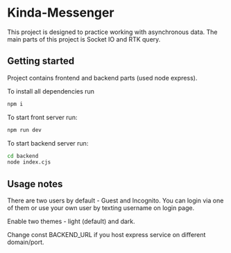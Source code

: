 # Kinda-Messenger

This project is designed to practice working with asynchronous data. The main parts of this project is Socket IO and RTK query.

## Getting started

Project contains frontend and backend parts (used node express).

To install all dependencies run
```cmd
npm i
```

To start front server run:

```cmd
npm run dev
```

To start backend server run:

```cmd
cd backend
node index.cjs
```

## Usage notes

There are two users by default - Guest and Incognito. You can login via one of them or use your own user by texting username on login page.

Enable two themes - light (default) and dark.

Change const BACKEND_URL if you host express service on different domain/port.